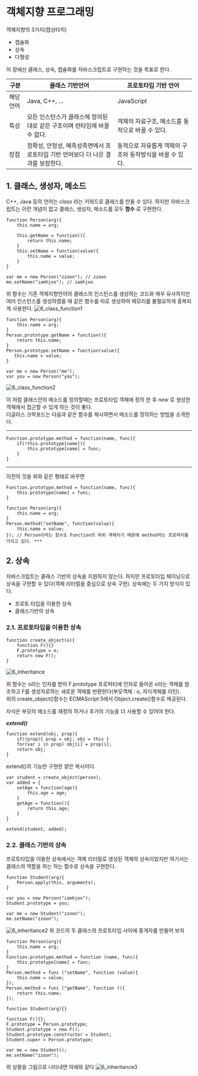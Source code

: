# 객체지향 프로그래밍
객체지향의 3가지(캡상타치)
* 캡슐화
* 상속
* 다형성

이 장에선 클래스, 상속, 캡슐화를 자바스크립트로 구현하는 것을 목표로 한다.

구분|클래스 기반언어 | 프로토타입 기반 언어|
|---|---|---|
|해당 언어| Java, C++, ...| JavaScript
|특성| 모든 인스턴스가 클래스에 정의된 대로 같은 구조이며 런타임에 바꿀 수 없다.| 객체의 자료구조, 메소드를 동적으로 바꿀 수 있다.|
|장점|정확성, 안정성, 예측성측면에서 프로토타입 기반 언어보다 더 나은 결과를 보장한다.|동적으로 자유롭게 객체의 구조와 동작방식을 바꿀 수 있다.|

## 1. 클래스, 생성자, 메소드
C++, Java 등의 언어는 _class_ 라는 키워드로 클래스를 만들 수 있다. 하지만 자바스크립트는 이런 개념이 없고 클래스, 생성자, 메소드를 모두 __함수__ 로 구현한다.

    function Person(arg){
        this.name = arg;

        this.getName = function(){
            return this.name;
        }
        this.setName = function(value){
            this.name = value;
        }
    }

    var me = new Person("zzoon"); // zzoon
    me.setName("iamhjoo"); // iamhjoo

위 함수는 기존 객체지향언어의 클래스의 인스턴스를 생성하는 코드와 매우 유사하지만 여러 인스턴스를 생성하였을 때 같은 함수를 따로 생성하여 메모리를 불필요하게 중복되게 사용한다.
![6_class_function1](./img/6_classFunction1.PNG)

    
    function Person(arg){
        this.name = arg;
    }
    Person.prototype.getName = function(){
        return this.name;
    }
    Person.prototype.setName = function(value){
       this.name = value;
    }

    var me = new Person("me");
    var you = new Person("you");
    
![6_class_function2](./img/6_classFunction2.PNG)

이 처럼 클래스안의 메소드를 정의할때는 프로토타입 객체에 정의 한 후 _new_ 로 생성한 객체에서 접근할 수 있게 하는 것이 좋다.
<br>
더글라스 크락포드는 다음과 같은 함수를 제시하면서 메소드를 정의하는 방법을 소개한다.

---
    Function.prototype.method = function(name, func){
        if(!this.prototype[name]){
            this.prototype[name] = func;
        }
    }
---

이전의 것을 위와 같은 형태로 바꾸면 

    Function.prototype.method = function(name, func){
        this.prototype[name] = func;
    }

    function Person(arg){
        this.name = arg;
    }
    Person.method("setName", function(value){
        this.name = value;
    }); // Person이라는 함수도 Function의 하위 객체이기 때문에 method라는 프로퍼티를 가지고 있다. ***

## 2. 상속
자바스크립트는 클래스 기반의 상속을 지원하지 않는다. 하지만 프로토타입 체이닝으로 상속을 구현할 수 있다(객체 리터럴을 중심으로 상속 구현). 상속에는 두 가지 방식이 있다.
* 프로토 타입을 이용한 상속
* 클래스기반의 상속

### 2.1. 프로토타입을 이용한 상속

    function create_object(o){
        function F(){}
        F.prototype = o;
        return new F();
    }

![6_inheritance](./img/6_inheritance1.PNG)

위 함수는 o라는 인자를 받아 F.prototype 프로퍼티에 인자로 들어온 o라는 객체를 참조하고 F를 생성자로하는 새로운 객체를 반환한다(부모객체 : o, 자식객체를 리턴).
<br>
위의 create_object()함수는 ECMAScript 5에서 Object.create()함수로 제공된다.

자식은 부모의 메소드를 재정의 하거나 추가의 기능을 더 사용할 수 있어야 한다.

___extend()___

    function extend(obj, prop){
        if(!prop){ prop = obj; obj = this }
        for(var i in prop) obj[i] = prop[i];
        return obj;
    }
extend()의 기능만 구현한 얕은 복사이다.<br>

    var student = create_object(person);
    var added = {
        setAge = function(age){
            this.age = age;
        }
        getAge = function(){
            return this.age;
        }
    }

    extend(student, added);

### 2.2. 클래스 기반의 상속
프로토타입을 이용한 상속에서는 객체 리터럴로 생성된 객체의 상속이었지만 여기서는 클래스의 역할을 하는 하는 함수로 상속을 구현한다.

    function Student(arg){
        Person.apply(this, arguments);
    }

    var you = new Person("iamhjoo");
    Student.prototype = you;

    var me = new Student("zzoon");
    me.setName("zzoon");

![6_inheritance2](./img/6_inheritance2.PNG)
위 코드의 두 클래스의 프로토타입 사이에 중개자를 만들어 보자

    function Person(arg){
        this.name = arg;
    }
    Function.prototype.method = function (name, func){
        this.prototype[name] = func;
    }
    Person.method = func ("setName", function (value){
        this.name = value;
    });
    Person.method = func ("getName", function (){
        return this.name;
    });

    function Student(arg){}

    function F(){};
    F.prototype = Person.prototype;
    Student.prototype = new F();
    Student.prototype.constructor = Student;
    Student.super = Person.prototype;

    var me = new Student();
    me.setName("zzoon");

위 상황을 그림으로 나타내면 아래와 같다
![6_inheritance3](./img/6_inheritance3.PNG)

